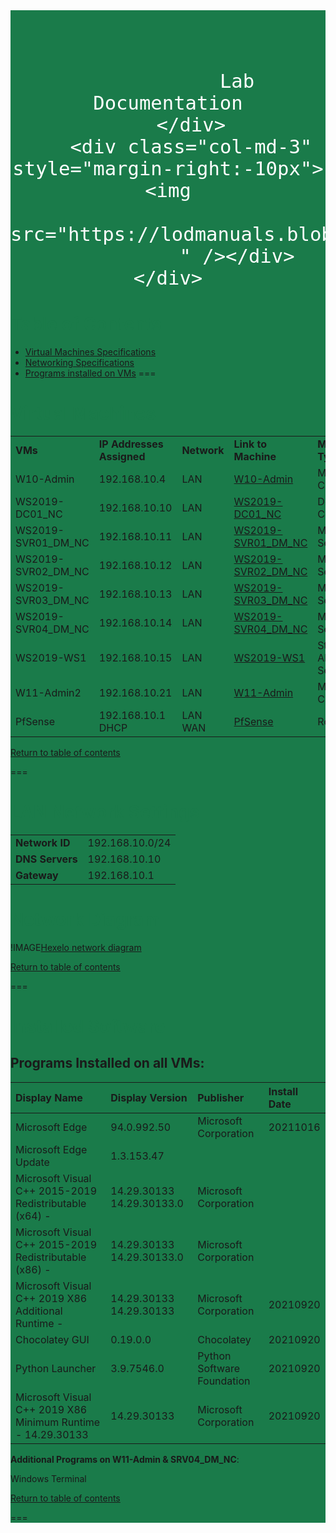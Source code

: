 <link href="https://cdn.jsdelivr.net/npm/bootstrap@5.0.2/dist/css/bootstrap.min.css" rel="stylesheet"
        integrity="sha384-EVSTQN3/azprG1Anm3QDgpJLIm9Nao0Yz1ztcQTwFspd3yD65VohhpuuCOmLASjC" crossorigin="anonymous">
<div class="container">
    <div class="row" style="background-color: rgb(26,123,74) !important; width=100%; margin-bottom: 50px;">
        <div class="col-md-3"></div>
        <div class="col-md-6"
            style="color:rgb(255,255,255); font-size: 36px; vertical-align: bottom; font-family: 'Noto Sans JP', sans-serif;  text-align: center;  padding-top:60px ;">
            
                Lab Documentation
        </div>
        <div class="col-md-3" style="margin-right:-10px"><img
                src="https://lodmanuals.blob.core.windows.net/lms/CLabsInstTemplate/Skillable%20RO%20logo.png"
                " /></div>
    </div>
</div>
<style>
    div.page table {
        background-color:#ffffff
    }
</style>


<span id="toc"><h1 style="color:#1A7B4A;font-weight:bold">Table of Contents</h1></span>
  - [Virtual Machines Specifications](#virtual-machines "Virtual machines specifications")
  - [Networking Specifications](#networking "Networking specifications")
  - [Programs installed on VMs](#software "Software")
===


<span id="virtual-machines"><h1 style="color:#1A7B4A;font-weight:bold">Virtual Machines</h1></span>


||||||
|:--|:--|:--|:--|:--|
|**VMs**|**IP Addresses Assigned**|**Network**|**Link to Machine**|**Machine Type**|
|W10-Admin|192.168.10.4|LAN|[W10-Admin](https://labondemand.com/VirtualMachineProfile/173133)|Member Client|
|WS2019-DC01_NC|192.168.10.10|LAN|[WS2019-DC01_NC](https://labondemand.com/VirtualMachineProfile/173128)|Domain Controller|
|WS2019-SVR01_DM_NC|192.168.10.11|LAN|[WS2019-SVR01_DM_NC](https://labondemand.com/VirtualMachineProfile/173129)|Member Server|
|WS2019-SVR02_DM_NC|192.168.10.12|LAN|[WS2019-SVR02_DM_NC](https://labondemand.com/VirtualMachineProfile/173130)|Member Server|
|WS2019-SVR03_DM_NC|192.168.10.13|LAN|[WS2019-SVR03_DM_NC](https://labondemand.com/VirtualMachineProfile/173131)|Member Server|
|WS2019-SVR04_DM_NC|192.168.10.14|LAN|[WS2019-SVR04_DM_NC](https://labondemand.com/VirtualMachineProfile/173132)|Member Server|
|WS2019-WS1|192.168.10.15|LAN|[WS2019-WS1](https://labondemand.com/VirtualMachineProfile/174938)|Stand-Alone Server|
|W11-Admin2|192.168.10.21|LAN|[W11-Admin](https://labondemand.com/VirtualMachineProfile/178739)|Member Client|
|PfSense|192.168.10.1<br />DHCP|LAN<br />WAN|[PfSense](https://labondemand.com/VirtualMachineProfile/173127)|Router|

[Return to table of contents](#toc "Table of contents")

===
<span id="networking"><h1 style="color:#1A7B4A;font-weight:bold">LAN Network Settings</h1></span>

|||
|:--|:--|
|**Network ID**|192.168.10.0/24|
|**DNS Servers**|192.168.10.10|
|**Gateway**|192.168.10.1|

<span><h1 style="color:#1A7B4A;font-weight:bold">Network Diagram</h1></span>

!IMAGE[Hexelo network diagram](GC-Hexelo-Network.png)

[Return to table of contents](#toc "Table of contents")

===

<span id="software"><h1 style="color:#1A7B4A;font-weight:bold">Installed Software</h1></span>

## Programs Installed on all VMs: 

|Display Name|Display Version|Publisher|Install Date|     
|:-----------|:--------------|:---------|:--------|
|Microsoft Edge|94.0.992.50|Microsoft Corporation|20211016|
|Microsoft Edge Update|1.3.153.47|                                                      
|Microsoft Visual C++ 2015-2019 Redistributable (x64) - |14.29.30133 14.29.30133.0    |Microsoft Corporation|
|Microsoft Visual C++ 2015-2019 Redistributable (x86) - |14.29.30133 14.29.30133.0    |Microsoft Corporation|
|Microsoft Visual C++ 2019 X86 Additional Runtime - |14.29.30133     14.29.30133      |Microsoft Corporation      |20210920|
|Chocolatey GUI|0.19.0.0|Chocolatey|20210920|
|Python Launcher|3.9.7546.0|Python Software Foundation |20210920|
|Microsoft Visual C++ 2019 X86 Minimum Runtime - 14.29.30133|14.29.30133|Microsoft Corporation|20210920|

**Additional Programs on W11-Admin & SRV04_DM_NC**:  

Windows Terminal

[Return to table of contents](#toc "Table of contents")

===

